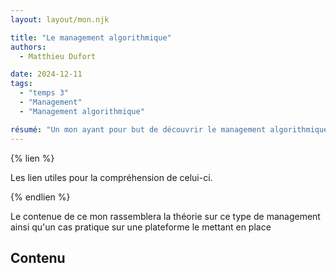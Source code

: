 ```yaml
---
layout: layout/mon.njk

title: "Le management algorithmique"
authors:
  - Matthieu Dufort

date: 2024-12-11
tags: 
  - "temps 3"
  - "Management"
  - "Management algorithmique"

résumé: "Un mon ayant pour but de découvrir le management algorithmique en analysant la théorie et un cas pratique"
---
```


{% lien %}

Les lien utiles pour la compréhension de celui-ci.

{% endlien %}

Le contenue de ce mon rassemblera la théorie sur ce type de management ainsi qu'un cas pratique sur une plateforme le mettant en place


## Contenu

